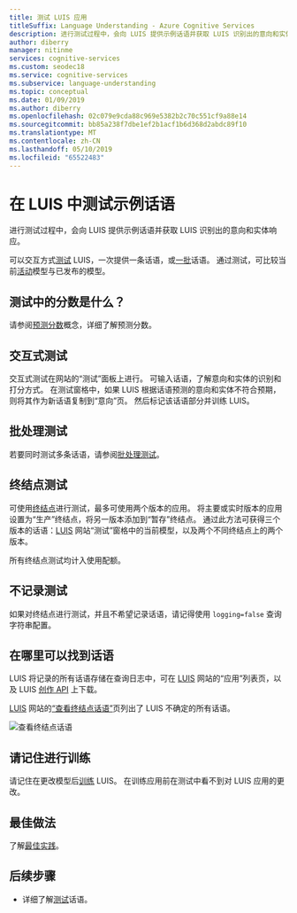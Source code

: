 ```yaml
---
title: 测试 LUIS 应用
titleSuffix: Language Understanding - Azure Cognitive Services
description: 进行测试过程中，会向 LUIS 提供示例话语并获取 LUIS 识别出的意向和实体响应。
author: diberry
manager: nitinme
services: cognitive-services
ms.custom: seodec18
ms.service: cognitive-services
ms.subservice: language-understanding
ms.topic: conceptual
ms.date: 01/09/2019
ms.author: diberry
ms.openlocfilehash: 02c079e9cda88c969e5382b2c70c551cf9a88e14
ms.sourcegitcommit: bb85a238f7dbe1ef2b1acf1b6d368d2abdc89f10
ms.translationtype: MT
ms.contentlocale: zh-CN
ms.lasthandoff: 05/10/2019
ms.locfileid: "65522483"
---
```

# <a name="testing-example-utterances-in-luis"></a>在 LUIS 中测试示例话语

进行测试过程中，会向 LUIS 提供示例话语并获取 LUIS 识别出的意向和实体响应。 

可以交互方式[测试](luis-interactive-test.md) LUIS，一次提供一条话语，或[一批](luis-concept-batch-test.md)话语。 通过测试，可比较当前[活动](luis-concept-version.md#active-version)模型与已发布的模型。 

<a name="A-test-score"></a>
<a name="Score-all-intents"></a>
<a name="E-(exponent)-notation"></a>

## <a name="what-is-a-score-in-testing"></a>测试中的分数是什么？
请参阅[预测分数](luis-concept-prediction-score.md)概念，详细了解预测分数。

## <a name="interactive-testing"></a>交互式测试
交互式测试在网站的“测试”面板上进行。 可输入话语，了解意向和实体的识别和打分方式。 在测试窗格中，如果 LUIS 根据话语预测的意向和实体不符合预期，则将其作为新话语复制到“意向”页。 然后标记该话语部分并训练 LUIS。 

## <a name="batch-testing"></a>批处理测试
若要同时测试多条话语，请参阅[批处理测试](luis-concept-batch-test.md)。

## <a name="endpoint-testing"></a>终结点测试
可使用[终结点](luis-glossary.md#endpoint)进行测试，最多可使用两个版本的应用。 将主要或实时版本的应用设置为“生产”终结点，将另一版本添加到“暂存”终结点。 通过此方法可获得三个版本的话语：[LUIS](luis-reference-regions.md) 网站“测试”窗格中的当前模型，以及两个不同终结点上的两个版本。 

所有终结点测试均计入使用配额。 

## <a name="do-not-log-tests"></a>不记录测试
如果对终结点进行测试，并且不希望记录话语，请记得使用 `logging=false` 查询字符串配置。

## <a name="where-to-find-utterances"></a>在哪里可以找到话语
LUIS 将记录的所有话语存储在查询日志中，可在 [LUIS](luis-reference-regions.md) 网站的“应用”列表页，以及 LUIS [创作 API](https://go.microsoft.com/fwlink/?linkid=2092087) 上下载。 

[LUIS](luis-reference-regions.md) 网站的[“查看终结点话语”](luis-how-to-review-endpoint-utterances.md)页列出了 LUIS 不确定的所有话语。 

![查看终结点话语](./media/luis-concept-test/review-endpoint-utterances.png)
 
## <a name="remember-to-train"></a>请记住进行训练
请记住在更改模型后[训练](luis-how-to-train.md) LUIS。 在训练应用前在测试中看不到对 LUIS 应用的更改。 

## <a name="best-practices"></a>最佳做法
了解[最佳实践](luis-concept-best-practices.md)。

## <a name="next-steps"></a>后续步骤

* 详细了解[测试](luis-interactive-test.md)话语。
